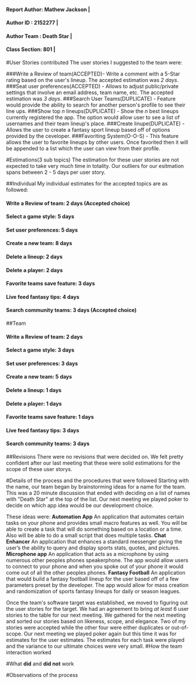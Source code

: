 #### Report Author: Mathew Jackson								 |
#### Author ID    : 2152277										 | 		
#### Author Team  : Death Star									 |
#### Class Section: 801											 |

#User Stories contributed
The user stories I suggested to the team were:

###Write a Review of team(ACCEPTED)- 
				     Write a comment with a 5-Star rating
				     based on the user's lineup. The accepted 
				     estimation was _2 days_.
###Seat user preferences(ACCEPTED) - 
				     Allows to adjust public/private settings that 
				     involve an email address, team name, etc. The 
				     accepted estimation was _3 days_.
###Search User Teams(DUPLICATE)    - 
				     Feature would provide the ability to search
				     for another person's profile to see their line
				     ups.
###Show top _n_ lineups(DUPLICATE) - 
				     Show the _n_ best lineups currently registered 
				     the app. The option would allow user to see a list
				     of usernames and their team lineup's place.
###Create linupe(DUPLICATE)    	   - 
				     Allows the user to create a fantasy sport lineup
				     based off of options provided by the ceveloper.
###Favoriting System(O-O-S)        - 
				     This feature allows the user to favorite lineups
				     by other users. Once favorited then it will be 
				     appended to a list which the user can view from
				     their profile.

#Estimations(3 sub topics)
The estimation for these user stories are not expected to take very much time
in totality. Our outliers for our esitmation spans between 2 - 5 days per user
story. 

##Individual
My individual estimates for the accepted topics are as followed:

#### Write a Review of team: 2 days (Accepted choice) 	
#### Select a game style: 5 days
#### Set user preferences: 5 days
#### Create a new team: 8 days
#### Delete a lineup: 2 days
#### Delete a player: 2 days
#### Favorite teams save feature: 3 days
#### Live feed fantasy tips: 4 days
#### Search community teams: 3 days (Accepted choice) 

##Team
#### Write a Review of team: 2 days	
#### Select a game style: 3 days
#### Set user preferences: 3 days
#### Create a new team: 5 days
#### Delete a lineup: 1 days
#### Delete a player: 1 days
#### Favorite teams save feature: 1 days
#### Live feed fantasy tips: 3 days
#### Search community teams: 3 days 

##Revisions
There were no revisions that were decided on. We felt pretty confident after our last meeting
that these were solid estimations for the scope of these user storys.

#Details of the process and the procedures that were followed
Starting with the name, our team began by brainstorming ideas for a name for the team. This 
was a 20 minute discussion that ended with deciding on a list of names with "Death Star" at the top
of the list. Our next meeting we played poker to decide on which app idea would be our development
choice. 

These ideas were:
	**Automation App**
		An application that automates certain tasks on your phone and provides small macro 
		features as well. You will be able to create a task that will do something based on 
		a location or a time. Also will be able to do a small script that does multiple tasks.
	**Chat Enhancer**
		An application that enhances a standard messenger giving the user’s the ability to 
		query and display sports stats, quotes, and pictures.
	**Microphone app**
		An application that acts as a microphone by using numerous other peoples phones 
		speakerphone.  The app would allow users to connect to your phone and when you 
		spoke out of your phone it would come out of all the other peoples phones.
	**Fantasy Football**
		An application that would build a fantasy football lineup for the user based off of 
		a few parameters preset by the developer. The app would allow for mass creation and 
		randomization of sports fantasy lineups for daily or season leagues.

Once the team's software target was established, we moved to figuring out the user stories for the
target. We had an agreement to bring _at least_ 6 user stories to the table for our next meeting. We
gathered for the next meeting and sorted our stories based on likeness, scope, and elegance. Two of
my stories were accepted while the other four were either duplicates or out-of-scope. Our next 
meeting we played poker again but this time it was for estimates for the user estimates. The 
estimates for each task were played and the variance to our ultimate choices were very small.
#How the team interaction worked

#What **did** and **did not** work

#Observations of the process
